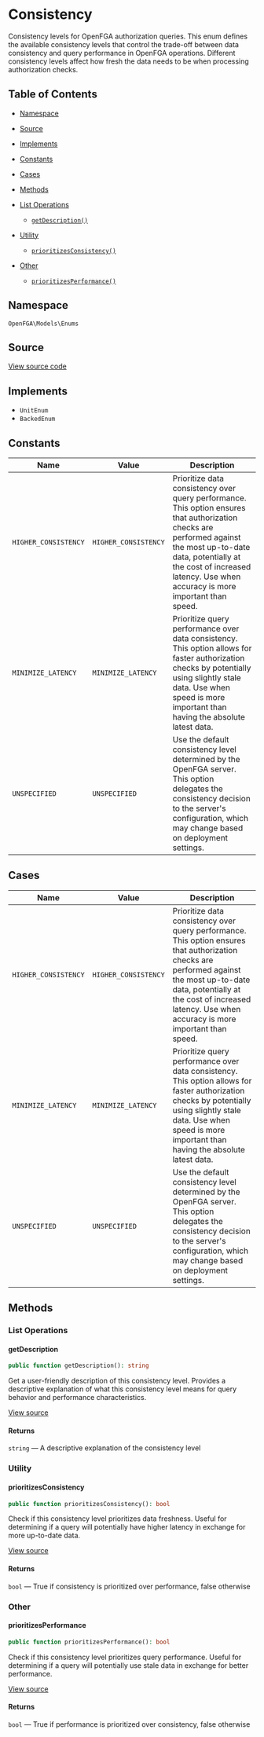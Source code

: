 # Consistency

Consistency levels for OpenFGA authorization queries. This enum defines the available consistency levels that control the trade-off between data consistency and query performance in OpenFGA operations. Different consistency levels affect how fresh the data needs to be when processing authorization checks.

## Table of Contents

- [Namespace](#namespace)
- [Source](#source)
- [Implements](#implements)
- [Constants](#constants)
- [Cases](#cases)
- [Methods](#methods)

- [List Operations](#list-operations)
  - [`getDescription()`](#getdescription)
- [Utility](#utility)
  - [`prioritizesConsistency()`](#prioritizesconsistency)
- [Other](#other)
  - [`prioritizesPerformance()`](#prioritizesperformance)

## Namespace

`OpenFGA\Models\Enums`

## Source

[View source code](https://github.com/evansims/openfga-php/blob/main/src/Models/Enums/Consistency.php)

## Implements

- `UnitEnum`
- `BackedEnum`

## Constants

| Name                 | Value                | Description                                                                                                                                                                                                                                     |
| -------------------- | -------------------- | ----------------------------------------------------------------------------------------------------------------------------------------------------------------------------------------------------------------------------------------------- |
| `HIGHER_CONSISTENCY` | `HIGHER_CONSISTENCY` | Prioritize data consistency over query performance. This option ensures that authorization checks are performed against the most up-to-date data, potentially at the cost of increased latency. Use when accuracy is more important than speed. |
| `MINIMIZE_LATENCY`   | `MINIMIZE_LATENCY`   | Prioritize query performance over data consistency. This option allows for faster authorization checks by potentially using slightly stale data. Use when speed is more important than having the absolute latest data.                         |
| `UNSPECIFIED`        | `UNSPECIFIED`        | Use the default consistency level determined by the OpenFGA server. This option delegates the consistency decision to the server&#039;s configuration, which may change based on deployment settings.                                           |

## Cases

| Name                 | Value                | Description                                                                                                                                                                                                                                     |
| -------------------- | -------------------- | ----------------------------------------------------------------------------------------------------------------------------------------------------------------------------------------------------------------------------------------------- |
| `HIGHER_CONSISTENCY` | `HIGHER_CONSISTENCY` | Prioritize data consistency over query performance. This option ensures that authorization checks are performed against the most up-to-date data, potentially at the cost of increased latency. Use when accuracy is more important than speed. |
| `MINIMIZE_LATENCY`   | `MINIMIZE_LATENCY`   | Prioritize query performance over data consistency. This option allows for faster authorization checks by potentially using slightly stale data. Use when speed is more important than having the absolute latest data.                         |
| `UNSPECIFIED`        | `UNSPECIFIED`        | Use the default consistency level determined by the OpenFGA server. This option delegates the consistency decision to the server&#039;s configuration, which may change based on deployment settings.                                           |

## Methods

### List Operations

#### getDescription

```php
public function getDescription(): string

```

Get a user-friendly description of this consistency level. Provides a descriptive explanation of what this consistency level means for query behavior and performance characteristics.

[View source](https://github.com/evansims/openfga-php/blob/main/src/Models/Enums/Consistency.php#L55)

#### Returns

`string` — A descriptive explanation of the consistency level

### Utility

#### prioritizesConsistency

```php
public function prioritizesConsistency(): bool

```

Check if this consistency level prioritizes data freshness. Useful for determining if a query will potentially have higher latency in exchange for more up-to-date data.

[View source](https://github.com/evansims/openfga-php/blob/main/src/Models/Enums/Consistency.php#L72)

#### Returns

`bool` — True if consistency is prioritized over performance, false otherwise

### Other

#### prioritizesPerformance

```php
public function prioritizesPerformance(): bool

```

Check if this consistency level prioritizes query performance. Useful for determining if a query will potentially use stale data in exchange for better performance.

[View source](https://github.com/evansims/openfga-php/blob/main/src/Models/Enums/Consistency.php#L88)

#### Returns

`bool` — True if performance is prioritized over consistency, false otherwise
